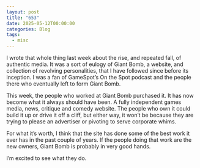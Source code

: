 ```yaml
---
layout: post
title: "653"
date: 2025-05-12T00:00:00
categories: Blog
tags:
  - misc
---
```

I wrote that whole thing last week about the rise, and repeated fall, of authentic media. It was a sort of eulogy of Giant Bomb, a website, and collection of revolving personalities, that I have followed since before its inception. I was a fan of GameSpot’s On the Spot podcast and the people there who eventually left to form Giant Bomb.

This week, the people who worked at Giant Bomb purchased it. It has now become what it always should have been. A fully independent games media, news, critique and comedy website. The people who own it could build it up or drive it off a cliff, but either way, it won’t be because they are trying to please an advertiser or pivoting to serve corporate whims. 

For what it’s worth, I think that the site has done some of the best work it ever has in the past couple of years. If the people doing that work are the new owners, Giant Bomb is probably in very good hands.

I’m excited to see what they do. 